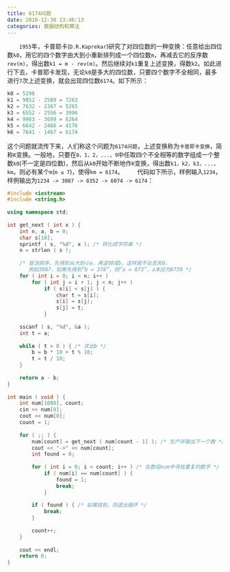 ```yaml
---
title: 6174问题
date: 2018-12-30 13:46:13
categories: 数据结构和算法
---
```

&emsp;&emsp;`1955`年，卡普耶卡(`D.R.Kaprekar`)研究了对四位数的一种变换：任意给出四位数`k0`，用它的四个数字由大到小重新排列成一个四位数`m`，再减去它的反序数`rev(m)`，得出数`k1 = m - rev(m)`。然后继续对`k1`重复上述变换，得数`k2`。如此进行下去，卡普耶卡发现，无论`k0`是多大的四位数，只要四个数字不全相同，最多进行`7`次上述变换，就会出现四位数`6174`。如下所示：

``` c
k0 = 5298
k1 = 9852 - 2589 = 7263
k2 = 7632 - 2367 = 5265
k3 = 6552 - 2556 = 3996
k4 = 9963 - 3699 = 6264
k5 = 6642 - 2466 = 4176
k6 = 7641 - 1467 = 6174
```

这个问题就流传下来，人们称这个问题为`6174问题`，上述变换称为`卡普耶卡变换`，简称`K`变换。一般地，只要在`0，1，2，...，9`中任取四个不全相等的数字组成一个整数`k0`(不一定是四位数)，然后从`k0`开始不断地作`K`变换，得出数`k1，k2，k3，...，km`，则必有某个`m`(`m ≤ 7`)，使得`km = 6174`。
&emsp;&emsp;代码如下所示，样例输入`1234`，样例输出为`1234 -> 3087 -> 8352 -> 6074 -> 6174`：

``` cpp
#include <iostream>
#include <string.h>
​
using namespace std;
​
int get_next ( int x ) {
    int n, a, b = 0;
    char s[10];
    sprintf ( s, "%d", x ); /* 转化成字符串 */
    n = strlen ( s );
​
    /* 冒泡排序，先得到从大到小a，再逆转成b，这样就不会丢失0。
       例如3087，如果先得到“b = 378”，则“a = 873”，a本应为8730 */
    for ( int i = 0; i < n; i++ )
        for ( int j = i + 1; j < n; j++ )
            if ( s[i] < s[j] ) {
                char t = s[i];
                s[i] = s[j];
                s[j] = t;
            }
​
    sscanf ( s, "%d", &a );
    int t = a;
​
    while ( t > 0 ) { /* 求出b */
        b = b * 10 + t % 10;
        t = t / 10;
    }
​
    return a - b;
}
​
int main ( void ) {
    int num[1000], count;
    cin >> num[0];
    cout << num[0];
    count = 1;
​
    for ( ;; ) {
        num[count] = get_next ( num[count - 1] ); /* 生产并输出下一个数 */
        cout << "->" << num[count];
        int found = 0;
​
        for ( int i = 0; i < count; i++ ) /* 在数组num中寻找重复的数字 */
            if ( num[i] == num[count] ) {
                found = 1;
                break;
            }
​
        if ( found ) { /* 如果找到，则退出循环 */
            break;
        }
​
        count++;
    }
​
    cout << endl;
    return 0;
}
```